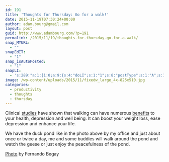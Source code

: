 ```yaml
---
id: 191
title: 'Thoughts for Thursday: Go for a walk!'
date: 2015-11-19T07:30:24+00:00
author: adam.bourg@gmail.com
layout: post
guid: http://www.adambourg.com/?p=191
permalink: /2015/11/19/thoughts-for-thursday-go-for-a-walk/
snap_MYURL:
  - ""
snapEdIT:
  - "1"
snap_isAutoPosted:
  - "1"
snapLI:
  - 's:289:"a:1:{i:0;a:9:{s:4:"doLI";s:1:"1";s:8:"postType";s:1:"A";s:10:"SNAPformat";s:41:"New post has been published on %SITENAME%";s:11:"SNAPformatT";s:18:"New Post - %TITLE%";s:9:"isAutoImg";s:1:"A";s:8:"imgToUse";s:0:"";s:9:"isAutoURL";s:1:"A";s:8:"urlToUse";s:0:"";s:11:"isPrePosted";s:1:"1";}}";'
image: /wp-content/uploads/2015/11/fixedw_large_4x-825x510.jpg
categories:
  - productivity
  - thoughts
  - thursday
---
```

Clinical <a href="http://www.arthritis.org/living-with-arthritis/exercise/workouts/walking/wow-of-walking.php" target="_blank">studies</a> have shown that walking can have numerous <a href="http://www.realsimple.com/health/fitness-exercise/benefits-walking" target="_blank">benefits</a> to your health, depression and well being. It can boost your weight loss, ease depression and enhance your life.

We have the duck pond like in the photo above by my office and just about once or twice a day, me and some buddies will walk around the pond and watch the geese or just enjoy the peacefulness of the pond.

<a href="http://www.trover.com/d/apBU-eldorado-blvd-and-interlocken-blvd-broomfield-colorado" target="_blank">Photo</a> by Fernando Begay

<div data-animation="no-animation" data-icons-animation="no-animation" data-overlay="" data-change-size="" data-button-size="1" style="font-size:1em;display:none;" class="supsystic-social-sharing supsystic-social-sharing-package-flat supsystic-social-sharing-content supsystic-social-sharing-content-align-center">
  <a class="social-sharing-button sharer-flat sharer-flat-1 counter-standard without-counter mail" target="_blank" title="Mail" href="#" data-nid="16" data-pid="1" data-post-id="191" data-url="http://www.adambourg.com/wp-admin/admin-ajax.php" data-action="" rel="nofollow"><i class="fa fa-fw fa-paper-plane"></i>
  
  <div class="counter-wrap standard">
    <span class="counter"></span>
  </div></a>
  
  <a class="social-sharing-button sharer-flat sharer-flat-1 counter-standard without-counter facebook" target="_blank" title="Facebook" href="http://www.facebook.com/sharer.php?u=http%3A%2F%2Fwww.adambourg.com%2F2015%2F11%2F19%2Fthoughts-for-thursday-go-for-a-walk%2F" data-nid="1" data-pid="1" data-post-id="191" data-url="http://www.adambourg.com/wp-admin/admin-ajax.php" data-action="" rel="nofollow"><i class="fa fa-fw fa-facebook"></i>
  
  <div class="counter-wrap standard">
    <span class="counter"></span>
  </div></a>
  
  <a class="social-sharing-button sharer-flat sharer-flat-1 counter-standard without-counter twitter" target="_blank" title="Twitter" href="https://twitter.com/share?url=http%3A%2F%2Fwww.adambourg.com%2F2015%2F11%2F19%2Fthoughts-for-thursday-go-for-a-walk%2F&text=Thoughts+for+Thursday%3A+Go+for+a+walk%21" data-nid="2" data-pid="1" data-post-id="191" data-url="http://www.adambourg.com/wp-admin/admin-ajax.php" data-action="" rel="nofollow"><i class="fa fa-fw fa-twitter"></i>
  
  <div class="counter-wrap standard">
    <span class="counter"></span>
  </div></a>
  
  <a class="social-sharing-button sharer-flat sharer-flat-1 counter-standard without-counter linkedin" target="_blank" title="Linkedin" href="https://www.linkedin.com/shareArticle?mini=true&title=Thoughts+for+Thursday%3A+Go+for+a+walk%21&url=http%3A%2F%2Fwww.adambourg.com%2F2015%2F11%2F19%2Fthoughts-for-thursday-go-for-a-walk%2F" data-nid="13" data-pid="1" data-post-id="191" data-url="http://www.adambourg.com/wp-admin/admin-ajax.php" data-action="" rel="nofollow"><i class="fa fa-fw fa-linkedin"></i>
  
  <div class="counter-wrap standard">
    <span class="counter"></span>
  </div></a>
  
  <a class="social-sharing-button sharer-flat sharer-flat-1 counter-standard without-counter reddit" target="_blank" title="Reddit" href="http://reddit.com/submit?url=http%3A%2F%2Fwww.adambourg.com%2F2015%2F11%2F19%2Fthoughts-for-thursday-go-for-a-walk%2F&title=Thoughts+for+Thursday%3A+Go+for+a+walk%21" data-nid="6" data-pid="1" data-post-id="191" data-url="http://www.adambourg.com/wp-admin/admin-ajax.php" data-action="" rel="nofollow"><i class="fa fa-fw fa-reddit"></i>
  
  <div class="counter-wrap standard">
    <span class="counter"></span>
  </div></a>
</div>